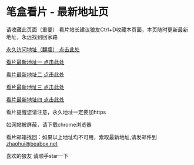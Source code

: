 # 笔盒看片 - 最新地址页

请收藏此页面（重要）
看片站长建议狼友Ctrl+D收藏本页面，本页随时更新最新地址，永远找到回家路

[永久访问地址（翻牆） 点击此处](https://beabox.net/)

[看片最新地址一 点击此处](https://cvwveq33qv1a.wiki)

[看片最新地址二 点击此处](https://h9e56n4tsdjx.shop)

[看片最新地址三 点击此处](https://ahea26hxzonx.wiki)

[看片最新地址四 点击此处](https://9v57p8xlfsj.wiki)

看片提醒您请注意，永久地址一定要加https

如网站被屏蔽，请下载chrome浏览器

看片邮箱找回：如果以上地址均不可用，索取最新地址,请发邮件到 zhaohui@beabox.net

喜欢的狼友 请顺手star一下